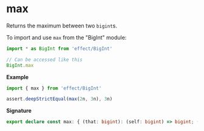 # max

Returns the maximum between two `bigint`s.

To import and use `max` from the "BigInt" module:

```ts
import * as BigInt from 'effect/BigInt'

// Can be accessed like this
BigInt.max
```

**Example**

```ts
import { max } from 'effect/BigInt'

assert.deepStrictEqual(max(2n, 3n), 3n)
```

**Signature**

```ts
export declare const max: { (that: bigint): (self: bigint) => bigint; (self: bigint, that: bigint): bigint }
```

